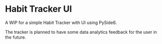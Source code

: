 # Habit Tracker UI

A WIP for a simple Habit Tracker with UI using PySide6.

The tracker is planned to have some data analytics feedback for the user in the future.